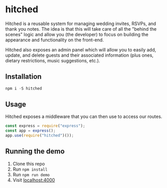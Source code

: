 # hitched

Hitched is a reusable system for managing wedding invites, RSVPs, and thank you notes. The idea is that this will take care of all the "behind the scenes" logic and allow you (the developer) to focus on building the appearance and functionality on the front-end.

Hitched also exposes an admin panel which will allow you to easily add, update, and delete guests and their associated information (plus ones, dietary restrictions, music suggestions, etc.).

## Installation

```js
npm i -S hitched
```

## Usage

Hitched exposes a middleware that you can then use to access our routes.

```js
const express = require("express");
const app = express();
app.use(require("hitched")());
```

## Running the demo

1. Clone this repo
2. Run `npm install`
3. Run `npm run demo`
4. Visit [localhost:4000](http://localhost:4000)
